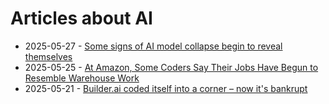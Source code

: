 # Articles about AI

* 2025-05-27 - [Some signs of AI model collapse begin to reveal themselves](https://www.theregister.com/2025/05/27/opinion_column_ai_model_collapse/)
* 2025-05-25 - [At Amazon, Some Coders Say Their Jobs Have Begun to Resemble Warehouse Work](https://archive.is/9V58J)
* 2025-05-21 - [Builder.ai coded itself into a corner – now it's bankrupt](https://www.theregister.com/2025/05/21/builderai_insolvency/)
